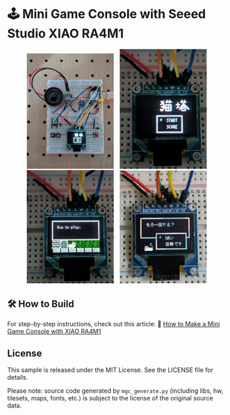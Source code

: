 # 🕹 Mini Game Console with Seeed Studio XIAO RA4M1

<div style="text-align: center;">
  <img src="./img/overall.jpg" alt="overall" width="200" style="display: inline-block; margin: 0 5px;" />
  <img src="./img/game-scene-1.jpg" alt="scene-1" width="200" style="display: inline-block; margin: 0 5px;" />
  <img src="./img/game-scene-2.jpg" alt="scene-2" width="200" style="display: inline-block; margin: 0 5px;" />
  <img src="./img/game-scene-3.jpg" alt="scene-3" width="200" style="display: inline-block; margin: 0 5px;" />
</div>

## 🛠 How to Build
For step-by-step instructions, check out this article:
📖 [How to Make a Mini Game Console with XIAO RA4M1](https://zenn.dev/nyannkov/articles/xiao-ra4m1-make-a-mini-game-console)


## License
This sample is released under the MIT License. See the LICENSE file for details.

Please note: source code generated by `mgc_generate.py` (including libs, hw, tilesets, maps, fonts, etc.) is subject to the license of the original source data.
